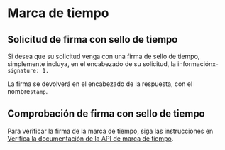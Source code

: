 # Marca de tiempo

## Solicitud de firma con sello de tiempo
Si desea que su solicitud venga con una firma de sello de tiempo, simplemente incluya, en el encabezado de su solicitud, la información`x-signature: 1.`

La firma se devolverá en el encabezado de la respuesta, con el nombre`stamp`.

## Comprobación de firma con sello de tiempo
Para verificar la firma de la marca de tiempo, siga las instrucciones en [Verifica la documentación de la API de marca de tiempo](https://devserpro.github.io/apiserpro/apis/swagger-ui-master/dist/index.html?bearer=4e1a1858bdd584fdc077fb7d80f39283&url=https://devserpro.github.io/apiserpro/apis/swaggers/carimbo-tempo/swagger-timestampcheck-trial-bsa.json#!/default/post_check).